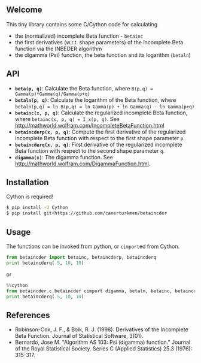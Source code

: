 ## Welcome

This tiny library contains some C/Cython code for calculating
- the (normalized) incomplete Beta function - `betainc`
- the first derivatives (w.r.t. shape parameters) of the incomplete Beta function
  via the INBEDER algorithm
- the digamma (Psi) function, the beta function and its logarithm (`betaln`)

## API

- **`beta(p, q)`**: Calculate the Beta function, where `B(p,q) = Gamma(p)*Gamma(q)/Gamma(p+q)`
- **`betaln(p, q)`**: Calculate the logarithm of the Beta function, where `betaln(p,q) = ln B(p,q) = ln Gamma(p) + ln Gamma(q) - ln Gamma(p+q)`
- **`betainc(x, p, q)`**: Calculate the regularized incomplete Beta function, where `betainc(x, p, q) = I_x(p, q)`. See http://mathworld.wolfram.com/IncompleteBetaFunction.html
- **`betaincderp(x, p, q)`**: Compute the first derivative of the regularized incomplete Beta function with respect to the first shape parameter ``p``.
- **`betaincderq(x, p, q)`**: First derivative of the regularized incomplete Beta function with respect to the second shape parameter ``q``.
- **`digamma(x)`**: The digamma function. See http://mathworld.wolfram.com/DigammaFunction.html.

## Installation

Cython is required!

```bash
$ pip install -U Cython
$ pip install git+https://github.com/canerturkmen/betaincder
```

## Usage

The functions can be invoked from python, or `cimport`ed from Cython.

```python
from betaincder import betainc, betaincderp, betaincderq
print betaincderq(.5, 10, 10)
```

or

```python
%%cython 
from betaincder.c.betaincder cimport digamma, betaln, betainc, betaincderq
print betaincderq(.5, 10, 10)
```

## References
- Robinson-Cox, J. F., & Boik, R. J. (1998). Derivatives of the Incomplete Beta Function. Journal of Statistical Software, 3(01).
- Bernardo, Jose M. "Algorithm AS 103: Psi (digamma) function." Journal of the Royal Statistical Society. Series C (Applied Statistics) 25.3 (1976): 315-317.

